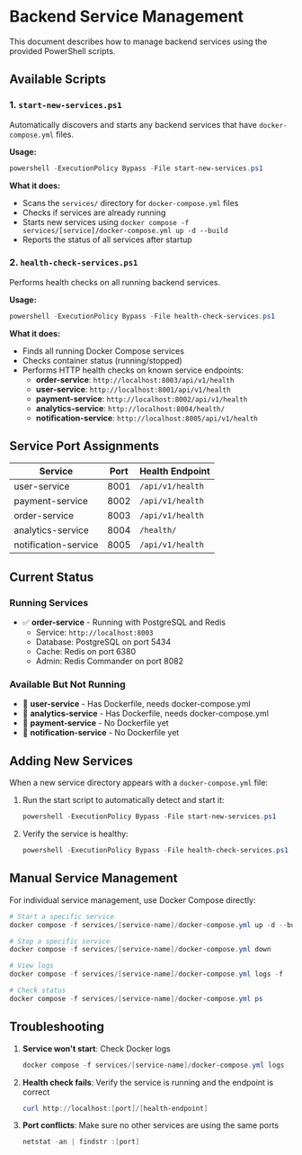 # Backend Service Management

This document describes how to manage backend services using the provided PowerShell scripts.

## Available Scripts

### 1. `start-new-services.ps1`
Automatically discovers and starts any backend services that have `docker-compose.yml` files.

**Usage:**
```powershell
powershell -ExecutionPolicy Bypass -File start-new-services.ps1
```

**What it does:**
- Scans the `services/` directory for `docker-compose.yml` files
- Checks if services are already running
- Starts new services using `docker compose -f services/[service]/docker-compose.yml up -d --build`
- Reports the status of all services after startup

### 2. `health-check-services.ps1`
Performs health checks on all running backend services.

**Usage:**
```powershell
powershell -ExecutionPolicy Bypass -File health-check-services.ps1
```

**What it does:**
- Finds all running Docker Compose services
- Checks container status (running/stopped)
- Performs HTTP health checks on known service endpoints:
  - **order-service**: `http://localhost:8003/api/v1/health`
  - **user-service**: `http://localhost:8001/api/v1/health`
  - **payment-service**: `http://localhost:8002/api/v1/health`
  - **analytics-service**: `http://localhost:8004/health/`
  - **notification-service**: `http://localhost:8005/api/v1/health`

## Service Port Assignments

| Service | Port | Health Endpoint |
|---------|------|-----------------|
| user-service | 8001 | `/api/v1/health` |
| payment-service | 8002 | `/api/v1/health` |
| order-service | 8003 | `/api/v1/health` |
| analytics-service | 8004 | `/health/` |
| notification-service | 8005 | `/api/v1/health` |

## Current Status

### Running Services
- ✅ **order-service** - Running with PostgreSQL and Redis
  - Service: `http://localhost:8003`
  - Database: PostgreSQL on port 5434
  - Cache: Redis on port 6380
  - Admin: Redis Commander on port 8082

### Available But Not Running
- 📝 **user-service** - Has Dockerfile, needs docker-compose.yml
- 📝 **analytics-service** - Has Dockerfile, needs docker-compose.yml
- 📝 **payment-service** - No Dockerfile yet
- 📝 **notification-service** - No Dockerfile yet

## Adding New Services

When a new service directory appears with a `docker-compose.yml` file:

1. Run the start script to automatically detect and start it:
   ```powershell
   powershell -ExecutionPolicy Bypass -File start-new-services.ps1
   ```

2. Verify the service is healthy:
   ```powershell
   powershell -ExecutionPolicy Bypass -File health-check-services.ps1
   ```

## Manual Service Management

For individual service management, use Docker Compose directly:

```powershell
# Start a specific service
docker compose -f services/[service-name]/docker-compose.yml up -d --build

# Stop a specific service
docker compose -f services/[service-name]/docker-compose.yml down

# View logs
docker compose -f services/[service-name]/docker-compose.yml logs -f

# Check status
docker compose -f services/[service-name]/docker-compose.yml ps
```

## Troubleshooting

1. **Service won't start**: Check Docker logs
   ```powershell
   docker compose -f services/[service-name]/docker-compose.yml logs
   ```

2. **Health check fails**: Verify the service is running and the endpoint is correct
   ```powershell
   curl http://localhost:[port]/[health-endpoint]
   ```

3. **Port conflicts**: Make sure no other services are using the same ports
   ```powershell
   netstat -an | findstr :[port]
   ```
